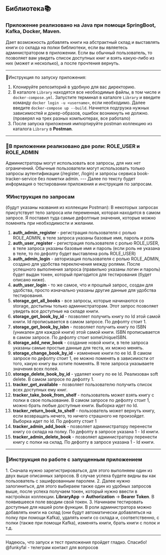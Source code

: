 <h2>Библиотека📚</h2>

<h3>Приложение реализовано на Java при помощи SpringBoot, Kafka, Docker, Maven.</h3>
Дает возможность добавлять книги на абстрактный склад и выставлять книги со склада на полки библиотеки, 
если вы являетесь администратором в приложении. Если вы обычный пользователь, то позволяет вам увидеть список доступных книг и взять какую-либо из них (может и несколько), а после прочтения вернуть.

---
🚀Инструкция по запуску приложения:
1. Клонируйте репозиторий в удобную для вас директорию.
2. В каталоге `Library` находятся все необходимые файлы, в том числе и `docker-compose.yml`. Запустите терминал в каталоге `Library` и введите команду ```docker login -u <username>```, если необходимо.
Далее введите ```docker-compose up --build```. Начнется подгрузка нужных зависимостей и докер-образов, ошибок возникнуть не должно. (проверял на трех разных компьютерах, все работало)
3. После запуска приложения импортируйте postman коллекцию из каталога `Library` в <b>Postman</b>.
---
<h3>🔑В приложении реализовано две роли: ROLE_USER и ROLE_ADMIN</h3>
Администраторы могут использовать все запросы, для них нет ограничений. Обычные пользователи могут использовать только запросы аутентификации (/register, /login) и запросы сервиса book-tracker-service без пометки admin.
---
Далее по тексту будет информация о тестировании приложения и инструкция по запросам.

<h3>⚒️Инструкция по запросам</h3>
(будут указаны названия из коллекции Postman):
В некоторых запросах присутствует тело запроса или переменная, которая находится в самом запросе. Я поставил туда самые дефолтные значения, которые можно поменять при необходимости и желании.

1. **auth_admin_register** - регистрация пользователя с ролью ROLE_ADMIN, в теле запроса указаны базовые имя, пароль и роль
2. **auth_user_register** - регистрация пользователя с ролью ROLE_USER, в теле запроса указаны базовые имя и пароль (если роль не указана в теле, то по дефолту будет выставлена роль ROLE_USER)
3. **auth_admin_login** - авторизация пользователя с ролью ROLE_ADMIN, создано для удобства переключения между ролями. После успешного выполнения запроса (правильно указаны логин и пароль) будет выдан токен, который пригодится для тестирования (будет описано ниже).
4. **auth_user_login** - то же самое, что и прошлый запрос, создан для удобства, просто изначально указаны другие данные для удобства тестирования.
5. **storage_get_all_books** - все запросы, которые начинаются со storage, достыпны только администраторам. Этот запрос позволяет увидеть все доступные на складе книги.
6. **storage_get_book_by_id** - позволяет получить книгу по Id этой самой книги. Id прописывается в самом запросе. По дефолту стоит 1.
7. **storage_get_book_by_isbn** - позволяет получить книгу по ISBN (уникален для каждой книги) этой самой книги. ISBN прописывается в самом запросе. По дефолту стоит someUniqueISBN.
8. **storage_add_new_book** - создание новой книги, в теле запроса указаны самые простые данные для теста, их можно менять.
9. **storage_change_book_by_id** - изменение книги по ее Id. В самом запросе по дефолту стоит 1, ее можно поменять в зависимости от того, какую книгу вы хотите поменять. В теле запроса указываете значения всех полей.
10. **storage_delete_book_by_id** - удаляет книгу по ее Id. Реализован soft delete. В самом запросе по дефолту 1.
11. **tracker_get_available** - позволяет пользователю получить список всех доступных ему книг.
12. **tracker_take_book_from_shelf** - пользователь может взять книгу с полки в свое пользование. В самом запросе по дефолту стоит 1, можно брать любые доступные книги. Выборка идет по Id.
13. **tracker_return_book_to_shelf** - пользователь может вернуть книгу, если возвращать нечего, то ничего страшного не произойдет. Выборка идет по Id. По дефолту стоит 1
14. **tracker_admin_add_book** - позволяет администратору перенести книгу со склада на полку. По дефолту в запросе указана 1 - Id книги.
15. **tracker_admin_delete_book** - позволяет администратору перенести книгу с полки на склад. По дефолту в запросе указана 1 - Id книги.
---
<h3>🔧Инструкция по работе с запущенным приложением</h3>
1. Сначала нужно зарегистрироваться, для этого выполняем один из двух выше описанных запросов. В случае успеха будете видны вы как пользователь с зашифрованным паролем.
2. Далее нужно залогиниться, для этого выбираем также один из удобных запросов выше, после успеха получаем токен, который нужно ввести в настройках коллекции. <b>LibraryApp</b> -> <b>Authorization</b> -> <b>Bearer Token</b>. В появившееся поле вводим свой токен.
3. Начинаем тестировать доступные для нашей роли функции. В роли администратора можно добавлять книги на склад (они будут автоматически добавляться на полку при помощи Kafka), удалять книги со склада и, соответственно, с полки (также при помощи Kafka), изменять книги, брать книги с полок и т.д.

---
Надеюсь, что запуск и тест приложения пройдет гладко. Спасибо! @funkyfal - телеграм контакт для вопросов












